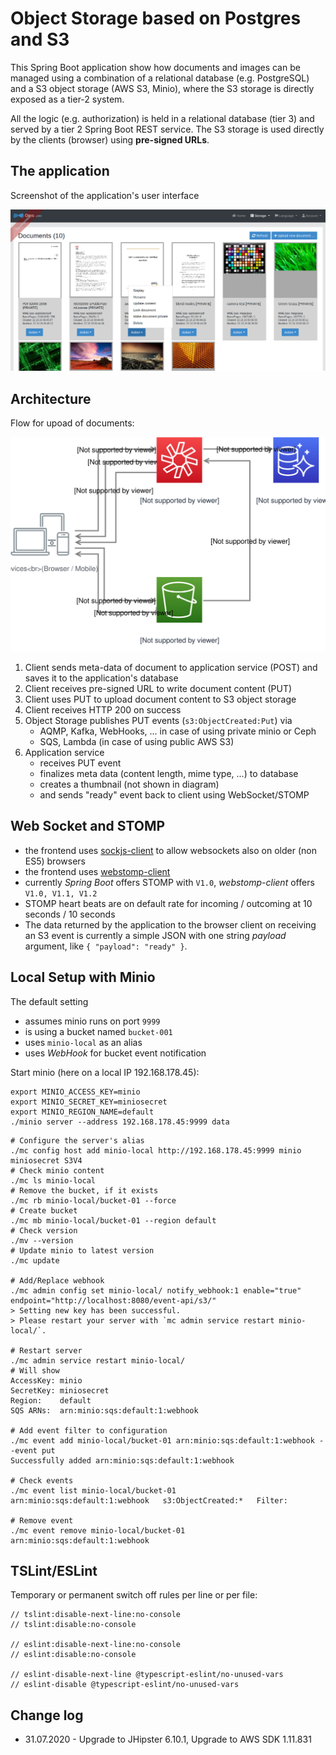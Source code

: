 # Object Storage based on Postgres and S3

This Spring Boot application show how documents and images can be managed using a combination of
a relational database (e.g. PostgreSQL) and a S3 object storage (AWS S3, Minio), where the S3 storage
is directly exposed as a tier-2 system.

All the logic (e.g. authorization) is held in a relational database (tier 3) and served by a tier 2 Spring Boot
REST service. The S3 storage is used directly by the clients (browser) using **pre-signed URLs**.

## The application

Screenshot of the application's user interface

![User-Interface](docs/images/screenshot-of-user-interface.png) 

## Architecture

Flow for upoad of documents:

![Upload Flow](docs/images/Using-S3-Right-Upload.svg) 

1. Client sends meta-data of document to application service (POST)
   and saves it to the application's database
2. Client receives pre-signed URL to write document content (PUT)
3. Client uses PUT to upload document content to S3 object storage
4. Client receives HTTP 200 on success
5. Object Storage publishes PUT events (`s3:ObjectCreated:Put`) via
   - AQMP, Kafka, WebHooks, ... in case of using private minio or Ceph
   - SQS, Lambda (in case of using public AWS S3)
6. Application service
   - receives PUT event
   - finalizes meta data (content length, mime type, ...) to database
   - creates a thumbnail (not shown in diagram)
   - and sends "ready" event back to client using WebSocket/STOMP

## Web Socket and STOMP

- the frontend uses [sockjs-client](https://www.npmjs.com/package/sockjs-client) to allow websockets also on older (non ES5) browsers
- the frontend uses [webstomp-client](https://www.npmjs.com/package/webstomp-client)
- currently *Spring Boot* offers STOMP with `V1.0`, *webstomp-client* offers `V1.0, V1.1, V1.2`
- STOMP heart beats are on default rate for incoming / outcoming at 10 seconds / 10 seconds
- The data returned by the application to the browser client on receiving an S3 event is currently a simple JSON with one
  string *payload* argument, like `{ "payload": "ready" }`.

## Local Setup with Minio

The default setting

- assumes minio runs on port `9999`
- is using a bucket named `bucket-001`
- uses `minio-local` as an alias
- uses *WebHook* for bucket event notification

Start minio (here on a local IP 192.168.178.45):

```
export MINIO_ACCESS_KEY=minio
export MINIO_SECRET_KEY=miniosecret
export MINIO_REGION_NAME=default
./minio server --address 192.168.178.45:9999 data
```

```
# Configure the server's alias
./mc config host add minio-local http://192.168.178.45:9999 minio miniosecret S3V4
# Check minio content
./mc ls minio-local
# Remove the bucket, if it exists
./mc rb minio-local/bucket-01 --force
# Create bucket
./mc mb minio-local/bucket-01 --region default
# Check version
./mv --version
# Update minio to latest version
./mc update

# Add/Replace webhook
./mc admin config set minio-local/ notify_webhook:1 enable="true" endpoint="http://localhost:8080/event-api/s3/"
> Setting new key has been successful.
> Please restart your server with `mc admin service restart minio-local/`.

# Restart server
./mc admin service restart minio-local/
# Will show
AccessKey: minio 
SecretKey: miniosecret 
Region:    default
SQS ARNs:  arn:minio:sqs:default:1:webhook

# Add event filter to configuration
./mc event add minio-local/bucket-01 arn:minio:sqs:default:1:webhook --event put
Successfully added arn:minio:sqs:default:1:webhook

# Check events
./mc event list minio-local/bucket-01
arn:minio:sqs:default:1:webhook   s3:ObjectCreated:*   Filter:

# Remove event
./mc event remove minio-local/bucket-01 arn:minio:sqs:default:1:webhook

```

## TSLint/ESLint

Temporary or permanent switch off rules per line or per file:

```
// tslint:disable-next-line:no-console
// tslint:disable:no-console

// eslint:disable-next-line:no-console
// eslint:disable:no-console

// eslint-disable-next-line @typescript-eslint/no-unused-vars
// eslint-disable @typescript-eslint/no-unused-vars
```

## Change log

- 31.07.2020 - Upgrade to JHipster 6.10.1, Upgrade to AWS SDK 1.11.831



